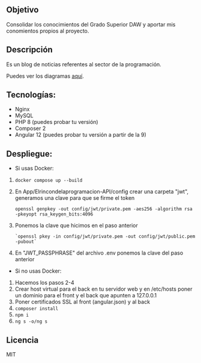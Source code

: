 ## Objetivo
Consolidar los conocimientos del Grado Superior DAW y aportar mis conomientos propios
al proyecto.

## Descripción
Es un blog de noticias referentes al sector de la programación.

Puedes ver los diagramas [aquí](https://github.com/Pacorb94/ProyectoDAW/blob/master/Diagramas/).

## Tecnologías:
* Nginx 
* MySQL
* PHP 8 (puedes probar tu versión)
* Composer 2
* Angular 12 (puedes probar tu versión a partir de la 9)

## Despliegue:
* Si usas Docker:
 1. `docker compose up --build`
 2. En App/Elrincondelaprogramacion-API/config crear una carpeta "jwt", generamos una clave para que se firme el token 

       `openssl genpkey -out config/jwt/private.pem -aes256 -algorithm rsa -pkeyopt rsa_keygen_bits:4096`

 3. Ponemos la clave que hicimos en el paso anterior 
    
        `openssl pkey -in config/jwt/private.pem -out config/jwt/public.pem -pubout`

 4. En "JWT_PASSPHRASE" del archivo .env ponemos la clave del paso anterior

* Si no usas Docker:
 1. Hacemos los pasos 2-4
 2. Crear host virtual para el back en tu servidor web y en /etc/hosts poner un dominio para el front y el back que apunten
 a 127.0.0.1
 3. Poner certificados SSL al front (angular.json) y al back 
 4. `composer install`
 5. `npm i`
 6. `ng s -o/ng s`

## Licencia
MIT